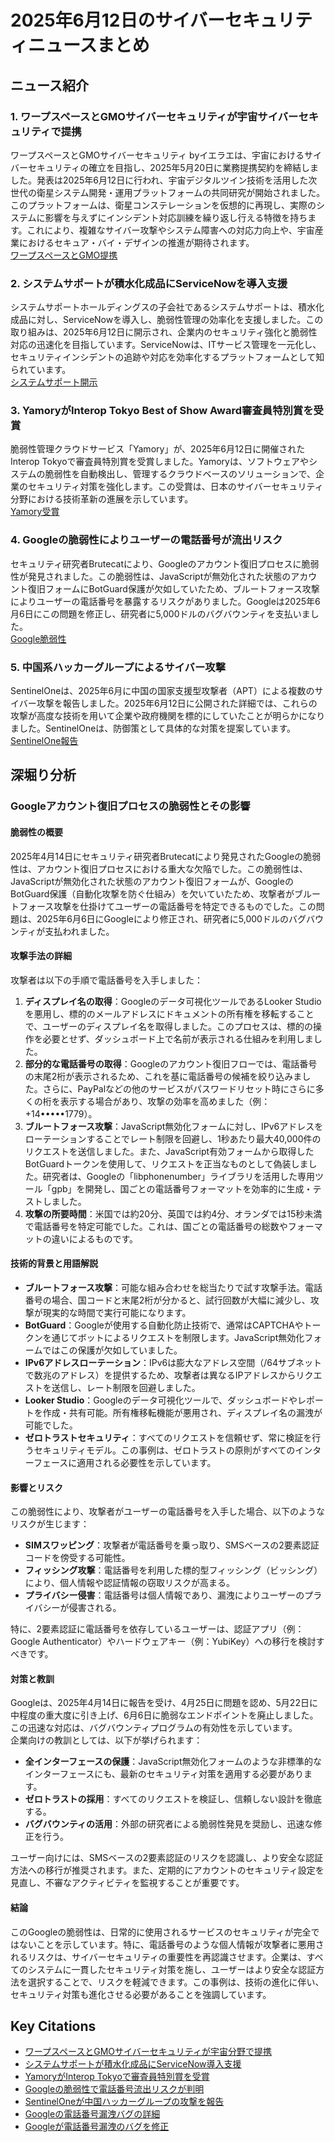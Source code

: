 # 2025年6月12日のサイバーセキュリティニュースまとめ

## ニュース紹介

### 1. ワープスペースとGMOサイバーセキュリティが宇宙サイバーセキュリティで提携  
ワープスペースとGMOサイバーセキュリティ byイエラエは、宇宙におけるサイバーセキュリティの確立を目指し、2025年5月20日に業務提携契約を締結しました。発表は2025年6月12日に行われ、宇宙デジタルツイン技術を活用した次世代の衛星システム開発・運用プラットフォームの共同研究が開始されました。このプラットフォームは、衛星コンステレーションを仮想的に再現し、実際のシステムに影響を与えずにインシデント対応訓練を繰り返し行える特徴を持ちます。これにより、複雑なサイバー攻撃やシステム障害への対応力向上や、宇宙産業におけるセキュア・バイ・デザインの推進が期待されます。  
[ワープスペースとGMO提携](https://gmo-cybersecurity.com/news/20250612/)

### 2. システムサポートが積水化成品にServiceNowを導入支援  
システムサポートホールディングスの子会社であるシステムサポートは、積水化成品に対し、ServiceNowを導入し、脆弱性管理の効率化を支援しました。この取り組みは、2025年6月12日に開示され、企業内のセキュリティ強化と脆弱性対応の迅速化を目指しています。ServiceNowは、ITサービス管理を一元化し、セキュリティインシデントの追跡や対応を効率化するプラットフォームとして知られています。  
[システムサポート開示](https://www.nikkei.com/markets/company/sys/redirect_dis.aspr?ano=fdbzyr&t=https://www.nikkei.com/nkd/disclosure/tdnr/20250611587475/)

### 3. YamoryがInterop Tokyo Best of Show Award審査員特別賞を受賞  
脆弱性管理クラウドサービス「Yamory」が、2025年6月12日に開催されたInterop Tokyoで審査員特別賞を受賞しました。Yamoryは、ソフトウェアやシステムの脆弱性を自動検出し、管理するクラウドベースのソリューションで、企業のセキュリティ対策を強化します。この受賞は、日本のサイバーセキュリティ分野における技術革新の進展を示しています。  
[Yamory受賞](https://prtimes.jp/main/html/rd/p/000000715.000034075.html)

### 4. Googleの脆弱性によりユーザーの電話番号が流出リスク  
セキュリティ研究者Brutecatにより、Googleのアカウント復旧プロセスに脆弱性が発見されました。この脆弱性は、JavaScriptが無効化された状態のアカウント復旧フォームにBotGuard保護が欠如していたため、ブルートフォース攻撃によりユーザーの電話番号を暴露するリスクがありました。Googleは2025年6月6日にこの問題を修正し、研究者に5,000ドルのバグバウンティを支払いました。  
[Google脆弱性](https://innovatopia.jp/cyber-security/cyber-security-news/57467/)

### 5. 中国系ハッカーグループによるサイバー攻撃  
SentinelOneは、2025年6月に中国の国家支援型攻撃者（APT）による複数のサイバー攻撃を報告しました。2025年6月12日に公開された詳細では、これらの攻撃が高度な技術を用いて企業や政府機関を標的にしていたことが明らかになりました。SentinelOneは、防御策として具体的な対策を提案しています。  
[SentinelOne報告](https://rocket-boys.co.jp/security-measures-lab/sentinelone-reports-chinese-hacker-group-cyberattack-attempt/)

## 深堀り分析

### Googleアカウント復旧プロセスの脆弱性とその影響

#### 脆弱性の概要  
2025年4月14日にセキュリティ研究者Brutecatにより発見されたGoogleの脆弱性は、アカウント復旧プロセスにおける重大な欠陥でした。この脆弱性は、JavaScriptが無効化された状態のアカウント復旧フォームが、GoogleのBotGuard保護（自動化攻撃を防ぐ仕組み）を欠いていたため、攻撃者がブルートフォース攻撃を仕掛けてユーザーの電話番号を特定できるものでした。この問題は、2025年6月6日にGoogleにより修正され、研究者に5,000ドルのバグバウンティが支払われました。

#### 攻撃手法の詳細  
攻撃者は以下の手順で電話番号を入手しました：  
1. **ディスプレイ名の取得**：Googleのデータ可視化ツールであるLooker Studioを悪用し、標的のメールアドレスにドキュメントの所有権を移転することで、ユーザーのディスプレイ名を取得しました。このプロセスは、標的の操作を必要とせず、ダッシュボード上で名前が表示される仕組みを利用しました。  
2. **部分的な電話番号の取得**：Googleのアカウント復旧フローでは、電話番号の末尾2桁が表示されるため、これを基に電話番号の候補を絞り込みました。さらに、PayPalなどの他のサービスがパスワードリセット時にさらに多くの桁を表示する場合があり、攻撃の効率を高めました（例：+14•••••1779）。  
3. **ブルートフォース攻撃**：JavaScript無効化フォームに対し、IPv6アドレスをローテーションすることでレート制限を回避し、1秒あたり最大40,000件のリクエストを送信しました。また、JavaScript有効フォームから取得したBotGuardトークンを使用して、リクエストを正当なものとして偽装しました。研究者は、Googleの「libphonenumber」ライブラリを活用した専用ツール「gpb」を開発し、国ごとの電話番号フォーマットを効率的に生成・テストしました。  
4. **攻撃の所要時間**：米国では約20分、英国では約4分、オランダでは15秒未満で電話番号を特定可能でした。これは、国ごとの電話番号の総数やフォーマットの違いによるものです。

#### 技術的背景と用語解説  
- **ブルートフォース攻撃**：可能な組み合わせを総当たりで試す攻撃手法。電話番号の場合、国コードと末尾2桁が分かると、試行回数が大幅に減少し、攻撃が現実的な時間で実行可能になります。  
- **BotGuard**：Googleが使用する自動化防止技術で、通常はCAPTCHAやトークンを通じてボットによるリクエストを制限します。JavaScript無効化フォームではこの保護が欠如していました。  
- **IPv6アドレスローテーション**：IPv6は膨大なアドレス空間（/64サブネットで数兆のアドレス）を提供するため、攻撃者は異なるIPアドレスからリクエストを送信し、レート制限を回避しました。  
- **Looker Studio**：Googleのデータ可視化ツールで、ダッシュボードやレポートを作成・共有可能。所有権移転機能が悪用され、ディスプレイ名の漏洩が可能でした。  
- **ゼロトラストセキュリティ**：すべてのリクエストを信頼せず、常に検証を行うセキュリティモデル。この事例は、ゼロトラストの原則がすべてのインターフェースに適用される必要性を示しています。

#### 影響とリスク  
この脆弱性により、攻撃者がユーザーの電話番号を入手した場合、以下のようなリスクが生じます：  
- **SIMスワッピング**：攻撃者が電話番号を乗っ取り、SMSベースの2要素認証コードを傍受する可能性。  
- **フィッシング攻撃**：電話番号を利用した標的型フィッシング（ビッシング）により、個人情報や認証情報の窃取リスクが高まる。  
- **プライバシー侵害**：電話番号は個人情報であり、漏洩によりユーザーのプライバシーが侵害される。  

特に、2要素認証に電話番号を依存しているユーザーは、認証アプリ（例：Google Authenticator）やハードウェアキー（例：YubiKey）への移行を検討すべきです。

#### 対策と教訓  
Googleは、2025年4月14日に報告を受け、4月25日に問題を認め、5月22日に中程度の重大度に引き上げ、6月6日に脆弱なエンドポイントを廃止しました。この迅速な対応は、バグバウンティプログラムの有効性を示しています。  
企業向けの教訓としては、以下が挙げられます：  
- **全インターフェースの保護**：JavaScript無効化フォームのような非標準的なインターフェースにも、最新のセキュリティ対策を適用する必要があります。  
- **ゼロトラストの採用**：すべてのリクエストを検証し、信頼しない設計を徹底する。  
- **バグバウンティの活用**：外部の研究者による脆弱性発見を奨励し、迅速な修正を行う。  

ユーザー向けには、SMSベースの2要素認証のリスクを認識し、より安全な認証方法への移行が推奨されます。また、定期的にアカウントのセキュリティ設定を見直し、不審なアクティビティを監視することが重要です。

#### 結論  
このGoogleの脆弱性は、日常的に使用されるサービスのセキュリティが完全ではないことを示しています。特に、電話番号のような個人情報が攻撃者に悪用されるリスクは、サイバーセキュリティの重要性を再認識させます。企業は、すべてのシステムに一貫したセキュリティ対策を施し、ユーザーはより安全な認証方法を選択することで、リスクを軽減できます。この事例は、技術の進化に伴い、セキュリティ対策も進化させる必要があることを強調しています。

## Key Citations  
- [ワープスペースとGMOサイバーセキュリティが宇宙分野で提携](https://gmo-cybersecurity.com/news/20250612/)  
- [システムサポートが積水化成品にServiceNow導入支援](https://www.nikkei.com/markets/company/sys/redirect_dis.aspr?ano=fdbzyr&t=https://www.nikkei.com/nkd/disclosure/tdnr/20250611587475/)  
- [YamoryがInterop Tokyoで審査員特別賞を受賞](https://prtimes.jp/main/html/rd/p/000000715.000034075.html)  
- [Googleの脆弱性で電話番号流出リスクが判明](https://innovatopia.jp/cyber-security/cyber-security-news/57467/)  
- [SentinelOneが中国ハッカーグループの攻撃を報告](https://rocket-boys.co.jp/security-measures-lab/sentinelone-reports-chinese-hacker-group-cyberattack-attempt/)  
- [Googleの電話番号漏洩バグの詳細](https://www.darkreading.com/vulnerabilities-threats/google-bug-brute-forcing-phone-number)  
- [Googleが電話番号漏洩のバグを修正](https://www.bleepingcomputer.com/news/security/google-patched-bug-leaking-phone-numbers-tied-to-accounts/)